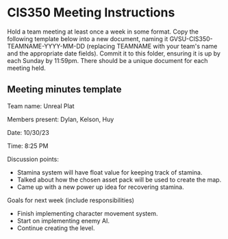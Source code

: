 # CIS350 Meeting Instructions

Hold a team meeting at least once a week in some format.  Copy the following template below into a new document, naming it GVSU-CIS350-TEAMNAME-YYYY-MM-DD (replacing TEAMNAME with your team's name and the appropriate date fields).  Commit it to this folder, ensuring it is up by each Sunday by 11:59pm.  There should be a unique document for each meeting held.

## Meeting minutes template

Team name: Unreal Plat

Members present: Dylan, Kelson, Huy

Date: 10/30/23

Time: 8:25 PM

Discussion points:

* Stamina system will have float value for keeping track of stamina. 
* Talked about how the chosen asset pack will be used to create the map. 
* Came up with a new power up idea for recovering stamina.

Goals for next week (include responsibilities)

* Finish implementing character movement system.
* Start on implementing enemy AI.
* Continue creating the level.
